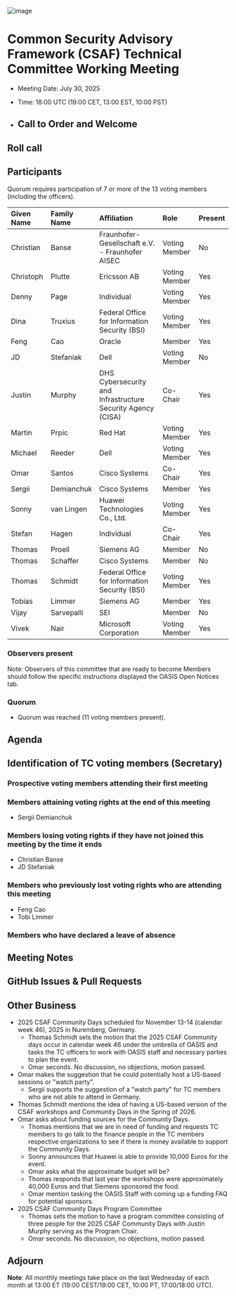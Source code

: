 ![image](https://user-images.githubusercontent.com/1690898/139102180-5c1e2583-14f1-4f58-ab2b-9e3807ed529c.png)

# Common Security Advisory Framework (CSAF) Technical Committee Working Meeting

- Meeting Date: July 30, 2025
- Time: 18:00 UTC (19:00 CET, 13:00 EST, 10:00 PST)

- ## Call to Order and Welcome

## Roll call

## Participants

Quorum requires participation of 7 or more of the 13 voting members (including the officers).

| Given Name | Family Name | Affiliation                                                 | Role          | Present |
|:-----------|:------------|:------------------------------------------------------------|:--------------|:--------|
| Christian  | Banse       | Fraunhofer-Gesellschaft e.V. - Fraunhofer AISEC             | Voting Member | No      |
| Christoph  | Plutte      | Ericsson AB                                                 | Voting Member | Yes     |
| Denny      | Page        | Individual                                                  | Voting Member | Yes     |
| Dina       | Truxius     | Federal Office for Information Security (BSI)               | Voting Member | Yes     |
| Feng       | Cao         | Oracle                                                      | Member        | Yes     |
| JD         | Stefaniak   | Dell                                                        | Voting Member | No      |
| Justin     | Murphy      | DHS Cybersecurity and Infrastructure Security Agency (CISA) | Co-Chair      | Yes     |
| Martin     | Prpic       | Red Hat                                                     | Voting Member | Yes     |
| Michael    | Reeder      | Dell                                                        | Voting Member | Yes     |
| Omar       | Santos      | Cisco Systems                                               | Co-Chair      | Yes     |
| Sergii     | Demianchuk  | Cisco Systems                                               | Member        | Yes     |
| Sonny      | van Lingen  | Huawei Technologies Co., Ltd.                               | Voting Member | Yes     |
| Stefan     | Hagen       | Individual                                                  | Co-Chair      | Yes     |
| Thomas     | Proell      | Siemens AG                                                  | Member        | No      |
| Thomas     | Schaffer    | Cisco Systems                                               | Member        | No      |
| Thomas     | Schmidt     | Federal Office for Information Security (BSI)               | Voting Member | Yes     |
| Tobias     | Limmer      | Siemens AG                                                  | Member        | Yes     |
| Vijay      | Sarvepalli  | SEI                                                         | Member        | No      |
| Vivek      | Nair        | Microsoft Corporation                                       | Voting Member | Yes     |

### Observers present

Note: Observers of this committee that are ready to become Members should follow the specific instructions displayed the OASIS Open Notices tab.

### Quorum

- Quorum was reached (11 voting members present).

## Agenda

## Identification of TC voting members (Secretary)

### Prospective voting members attending their first meeting

### Members attaining voting rights at the end of this meeting

- Sergii Demianchuk

### Members losing voting rights if they have not joined this meeting by the time it ends

- Christian Banse
- JD Stefaniak

### Members who previously lost voting rights who are attending this meeting

- Feng Cao
- Tobi Limmer

### Members who have declared a leave of absence

## Meeting Notes

## GitHub Issues & Pull Requests

## Other Business

- 2025 CSAF Community Days scheduled for November 13-14 (calendar week 46), 2025 in Nuremberg, Germany.
  - Thomas Schmidt sets the motion that the 2025 CSAF Community days occur in calendar week 46 under the umbrella of OASIS and tasks the TC officers to work with OASIS staff and necessary parties to plan the event.
  - Omar seconds. No discussion, no objections, motion passed.
- Omar makes the suggestion that he could potentially host a US-based sessions or "watch party".
  - Sergii supports the suggestion of a "watch party" for TC members who are not able to attend in Germany.
- Thomas Schmidt mentions the idea of having a US-based version of the CSAF workshops and Community Days in the Spring of 2026.
- Omar asks about funding sources for the Community Days.
  - Thomas mentions that we are in need of funding and requests TC members to go talk to the finance people in the TC members respective organizations to see if there is money available to support the Community Days.
  - Sonny announces that Huawei is able to provide 10,000 Euros for the event.
  - Omar asks what the approximate budget will be?
  - Thomas responds that last year the workshops were approximately 40,000 Euros and that Siemens sponsored the food.
  - Omar mention tasking the OASIS Staff with coming up a funding FAQ for potential sponsors.
- 2025 CSAF Community Days Program Committee
  - Thomas sets the motion to have a program committee consisting of three people for the 2025 CSAF Community Days with Justin Murphy serving as the Program Chair.
  - Omar seconds. No discussion, no objections, motion passed.

## Adjourn

**Note**: All monthly meetings take place on the last Wednesday of each month at 13:00 ET (19:00 CEST/19:00 CET, 10:00 PT, 17:00/18:00 UTC).
